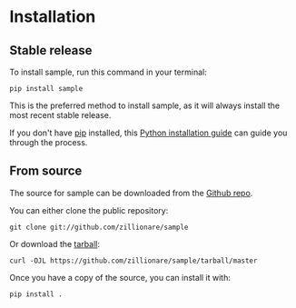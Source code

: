 # Installation

## Stable release

To install sample, run this command in your
terminal:

``` console
pip install sample
```

This is the preferred method to install sample, as it will always install the most recent stable release.

If you don't have [pip][] installed, this [Python installation guide][]
can guide you through the process.

## From source

The source for sample can be downloaded from
the [Github repo][].

You can either clone the public repository:

``` console
git clone git://github.com/zillionare/sample
```

Or download the [tarball][]:

``` console
curl -OJL https://github.com/zillionare/sample/tarball/master
```

Once you have a copy of the source, you can install it with:

``` console
pip install .
```

  [pip]: https://pip.pypa.io
  [Python installation guide]: http://docs.python-guide.org/en/latest/starting/installation/
  [Github repo]: https://github.com/%7B%7B%20cookiecutter.github_username%20%7D%7D/%7B%7B%20cookiecutter.project_slug%20%7D%7D
  [tarball]: https://github.com/%7B%7B%20cookiecutter.github_username%20%7D%7D/%7B%7B%20cookiecutter.project_slug%20%7D%7D/tarball/master
